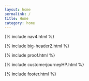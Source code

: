 ```yaml
---
layout: home
permalink: /
title: Home
category: home
---
```


{% include nav4.html %}

{% include big-header2.html %}

{% include proof.html %}

{% include customerjourneyHP.html %}

<!--  include offers_home.html %}

 include pilot.html %}
 -->
 
{% include footer.html %}







